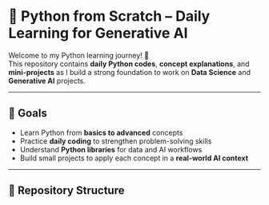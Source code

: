 # 🐍 Python from Scratch – Daily Learning for Generative AI

Welcome to my Python learning journey! 🚀  
This repository contains **daily Python codes**, **concept explanations**, and **mini-projects** as I build a strong foundation to work on **Data Science** and **Generative AI** projects.

---

## 📌 Goals
- Learn Python from **basics to advanced** concepts
- Practice **daily coding** to strengthen problem-solving skills
- Understand **Python libraries** for data and AI workflows
- Build small projects to apply each concept in a **real-world AI context**

---

## 📂 Repository Structure

